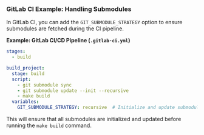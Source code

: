 ### GitLab CI Example: Handling Submodules

In GitLab CI, you can add the `GIT_SUBMODULE_STRATEGY` option to ensure submodules are fetched during the CI pipeline.

**Example: GitLab CI/CD Pipeline (`.gitlab-ci.yml`)**

```yaml
stages:
  - build

build_project:
  stage: build
  script:
    - git submodule sync
    - git submodule update --init --recursive
    - make build
  variables:
    GIT_SUBMODULE_STRATEGY: recursive  # Initialize and update submodules
```

This will ensure that all submodules are initialized and updated before running the `make build` command.
